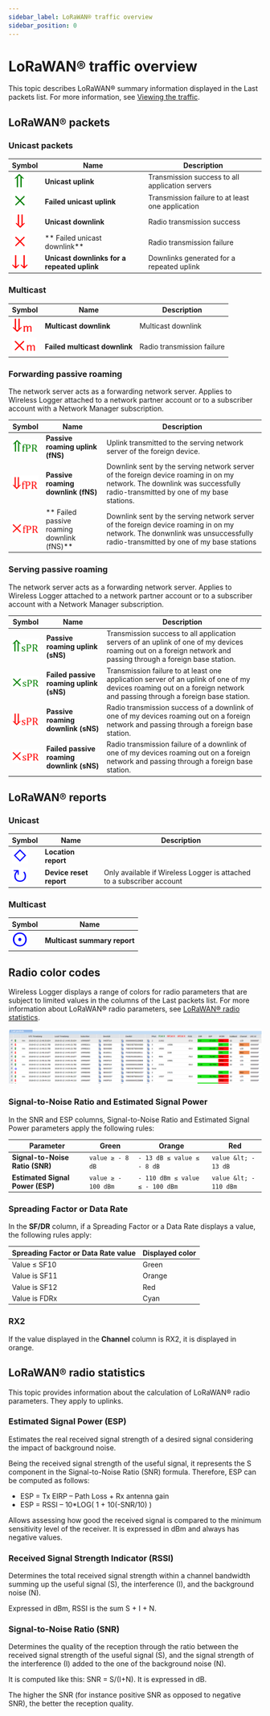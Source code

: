 ```yaml
---
sidebar_label: LoRaWAN® traffic overview
sidebar_position: 0
---
```


# LoRaWAN® traffic overview

This topic describes LoRaWAN® summary information displayed in the Last packets list. For more information, see
[Viewing the traffic](../viewing/view-traffic).

## LoRaWAN® packets

### Unicast packets
| Symbol | Name | Description |
|--------|------|-------------|
| ![](./../_images/uplink.png) | **Unicast uplink** | Transmission success to all application servers|
| ![](./_images/faileduplink.png) |**Failed unicast uplink**|Transmission failure to at least one application|
| ![](./../_images/downlink.png) | **Unicast downlink**|Radio transmission success|
| ![](./_images/faileddownlink.png) | ** Failed unicast downlink** |Radio transmission failure|
| ![](./_images/downlinkforrepeateduplink.png) | **Unicast downlinks for a repeated uplink** | Downlinks generated for a repeated uplink|

### Multicast
| Symbol | Name | Description |
|--------|------|-------------|
| ![](./_images/multicastdownlink.png) | **Multicast downlink** | Multicast downlink|
| ![](./_images/multicastdownlinkfailed.png) |**Failed multicast downlink**|Radio transmission failure|

### Forwarding passive roaming
The network server acts as a forwarding network server. Applies to Wireless Logger attached to a network partner account or to a subscriber account with a Network Manager subscription.


| Symbol | Name | Description |
|--------|------|-------------|
|![](./_images/fpruplink.png) |**Passive roaming uplink (fNS)** | Uplink transmitted to the serving network server of the foreign device.|
| ![](./_images/fprdownlink.png) | **Passive roaming downlink (fNS)** | Downlink sent by the  serving network server of the foreign device roaming in on my network. The downlink was successfully radio-transmitted by one of my base stations.|
| ![](./_images/fprfaileddownlink.png) | ** Failed passive roaming downlink (fNS)** | Downlink sent by the  serving network server of the foreign device roaming in on my network. The donwnlink was unsuccessfully radio-transmitted by one of my base stations | 

### Serving passive roaming

The network server acts as a forwarding network server. Applies to Wireless Logger attached to a network partner account or to a subscriber account with a Network Manager subscription.

| Symbol | Name | Description |
|--------|------|-------------|
| ![](./_images/spruplink.png) |**Passive roaming uplink (sNS)**|Transmission success to all application servers of an uplink of one of my devices roaming out on a foreign network and passing through a foreign base station.|
| ![](./_images/sprfaileduplink.png) |**Failed passive roaming uplink (sNS)**|Transmission failure to at least one application server of an uplink of one of my devices roaming out on a foreign network and passing through a foreign base station.|
| ![](./_images/sprdownlink.png)|**Passive roaming downlink (sNS)**|Radio transmission success of a downlink of one of my devices roaming out on a foreign network and passing through a foreign base station.|
| ![](./_images/sprfaileddownlink.png) |**Failed passive roaming downlink (sNS)** | Radio transmission failure of a downlink of one of my devices roaming out on a foreign network and passing through a foreign base station.|

## LoRaWAN® reports

### Unicast

| Symbol                           | Name                    | Description                                                           |
|----------------------------------|-------------------------|-----------------------------------------------------------------------|
| ![](./_images/locationreport.png) | **Location report**     | &nbsp;                                                                     |
| ![](./_images/resetreport.png)    | **Device reset report** | Only available if Wireless Logger is attached to a subscriber account |

### Multicast

| Symbol                                   | Name                         |
|------------------------------------------|------------------------------|
| ![](./_images/multicastsummaryreport.png) | **Multicast summary report** |

## Radio color codes

Wireless Logger displays a range of colors for radio parameters that are
subject to limited values in the columns of the Last packets list. For more
information about LoRaWAN® radio parameters, see [LoRaWAN® radio statistics](#lorawan-radio-statistics).

![](./_images/appendix-a-color-rules-in.png)

### Signal-to-Noise Ratio and Estimated Signal Power

In the SNR and ESP
columns, Signal-to-Noise Ratio and Estimated Signal Power
parameters apply the following rules:

| Parameter                        | Green               | Orange                          | Red                 |
|----------------------------------|---------------------|---------------------------------|---------------------|
| **Signal-to-Noise Ratio (SNR)**  | `value ≥ - 8 dB`    | `- 13 dB ≤ value ≤ - 8 dB`      | `value &lt; - 13 dB`   |
| **Estimated Signal Power (ESP)** | `value ≥ - 100 dBm` | `- 110 dBm ≤ value ≤ - 100 dBm` | `value &lt; - 110 dBm` |

### Spreading Factor or Data Rate

In the **SF/DR** column, if a Spreading Factor or a Data Rate displays a
value, the following rules apply:

| Spreading Factor or Data Rate value | Displayed color |
|-------------------------------------|-----------------|
| Value ≤ SF10                        | Green           |
| Value is SF11                       | Orange          |
| Value is SF12                       | Red             |
| Value is FDRx                       | Cyan            |

### RX2

If the value displayed in the **Channel** column is RX2, it is displayed
in orange.

## LoRaWAN® radio statistics

This topic provides information about the calculation of LoRaWAN® radio
parameters. They apply to uplinks.

### Estimated Signal Power (ESP)

Estimates the real received signal strength of a desired signal
considering the impact of background noise.

Being the received signal strength of the useful signal, it
represents the S component in the Signal-to-Noise Ratio (SNR) formula.
Therefore, ESP can be computed as follows:
- ESP = Tx EIRP – Path Loss + Rx antenna gain
- ESP = RSSI – 10*LOG( 1 + 10(-SNR/10) )

Allows assessing how good the received signal is compared to the
minimum sensitivity level of the receiver. It is expressed in dBm and
always has negative values.

### Received Signal Strength Indicator (RSSI)

Determines the total received signal strength within a channel
bandwidth summing up the useful signal (S), the interference (I), and
the background noise (N).

Expressed in dBm, RSSI is the sum S + I + N.

### Signal-to-Noise Ratio (SNR)

Determines the quality of the reception through the ratio between
the received signal strength of the useful signal (S), and the signal
strength of the interference (I) added to the one of the background
noise (N).

It is computed like this: SNR = S/(I+N). It is expressed in
dB.

The higher the SNR (for instance positive SNR as opposed to
negative SNR), the better the reception quality.
